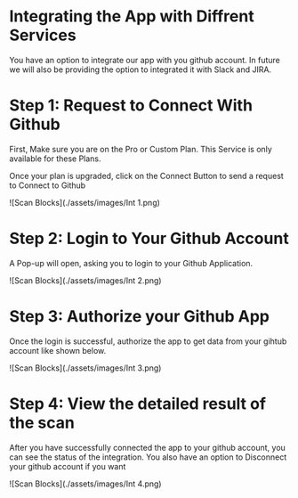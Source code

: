 # Integrating the App with Diffrent Services

You have an option to integrate our app with you github account. In future we will also be providing the option to integrated it with Slack and JIRA.

# Step 1: Request to Connect With Github

First, Make sure you are on the Pro or Custom Plan. This Service is only available for these Plans.

Once your plan is upgraded, click on the Connect Button to send a request to Connect to Github

![Scan Blocks](./assets/images/Int 1.png)

# Step 2: Login to Your Github Account

A Pop-up will open, asking you to login to your Github Application. 

![Scan Blocks](./assets/images/Int 2.png)

# Step 3: Authorize your Github App

Once the login is successful, authorize the app to get data from your gihtub account like shown below.

![Scan Blocks](./assets/images/Int 3.png)

# Step 4: View the detailed result of the scan

After you have successfully connected the app to your github account, you can see the status of the integration. You also have an option to Disconnect your github account if you want

![Scan Blocks](./assets/images/Int 4.png)

